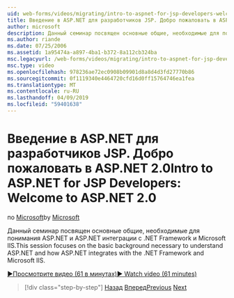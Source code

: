 ```yaml
---
uid: web-forms/videos/migrating/intro-to-aspnet-for-jsp-developers-welcome-to-aspnet-20
title: Введение в ASP.NET для разработчиков JSP. Добро пожаловать в ASP.NET 2.0 | Документация Майкрософт
author: microsoft
description: Данный семинар посвящен основные общие, необходимые для понимания ASP.NET и ASP.NET интеграции с .NET Framework и Microsoft IIS.
ms.author: riande
ms.date: 07/25/2006
ms.assetid: 1a95474a-a897-4ba1-b372-8a112cb324ba
msc.legacyurl: /web-forms/videos/migrating/intro-to-aspnet-for-jsp-developers-welcome-to-aspnet-20
msc.type: video
ms.openlocfilehash: 978236ae72ec0908b09901d8a8d4d3fd27770b86
ms.sourcegitcommit: 0f1119340e4464720cfd16d0ff15764746ea1fea
ms.translationtype: MT
ms.contentlocale: ru-RU
ms.lasthandoff: 04/09/2019
ms.locfileid: "59401638"
---
```

# <a name="intro-to-aspnet-for-jsp-developers-welcome-to-aspnet-20"></a><span data-ttu-id="86e1c-103">Введение в ASP.NET для разработчиков JSP. Добро пожаловать в ASP.NET 2.0</span><span class="sxs-lookup"><span data-stu-id="86e1c-103">Intro to ASP.NET for JSP Developers: Welcome to ASP.NET 2.0</span></span>

<span data-ttu-id="86e1c-104">по [Microsoft](https://github.com/microsoft)</span><span class="sxs-lookup"><span data-stu-id="86e1c-104">by [Microsoft](https://github.com/microsoft)</span></span>

<span data-ttu-id="86e1c-105">Данный семинар посвящен основные общие, необходимые для понимания ASP.NET и ASP.NET интеграции с .NET Framework и Microsoft IIS.</span><span class="sxs-lookup"><span data-stu-id="86e1c-105">This session focuses on the basic background necessary to understand ASP.NET and how ASP.NET integrates with the .NET Framework and Microsoft IIS.</span></span>

[<span data-ttu-id="86e1c-106">&#9654;Просмотрите видео (61 в минутах)</span><span class="sxs-lookup"><span data-stu-id="86e1c-106">&#9654; Watch video (61 minutes)</span></span>](https://channel9.msdn.com/Blogs/ASP-NET-Site-Videos/intro-to-aspnet-for-jsp-developers-welcome-to-aspnet-20)

> [!div class="step-by-step"]
> <span data-ttu-id="86e1c-107">[Назад](migrating-from-classic-asp-to-aspnet.md)
> [Вперед](intro-to-aspnet-for-jsp-developers-building-applications.md)</span><span class="sxs-lookup"><span data-stu-id="86e1c-107">[Previous](migrating-from-classic-asp-to-aspnet.md)
[Next](intro-to-aspnet-for-jsp-developers-building-applications.md)</span></span>
